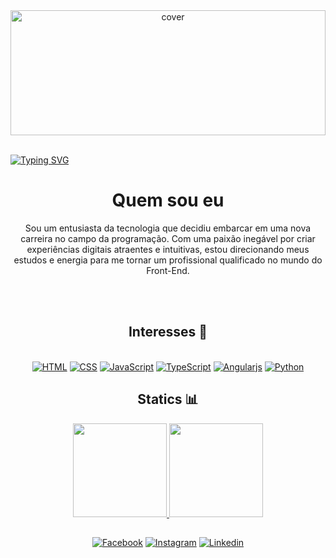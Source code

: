 <div align="center">
<img width="100%" height = "200px" src="https://media.licdn.com/dms/image/D4E16AQFQ4Gj6zdMO2g/profile-displaybackgroundimage-shrink_350_1400/0/1677778061400?e=1697673600&v=beta&t=EauTrBvXFpzUafnRhfav-gPnYdlr6_NPSzL2_C6Iy9Y" alt="cover" />
</div>

<br>

[![Typing SVG](https://readme-typing-svg.herokuapp.com/?color=cba2df&size=35&center=true&vCenter=true&width=1000&lines=Wellcome+to+Eris+Pinheiro's+GitHub;Welcome+to+my+GitHub+Profile!:%29)](https://git.io/typing-svg) 

<div align="center"> 
<h1><b>Quem sou eu</b></h1>

<p> Sou um entusiasta da tecnologia que decidiu embarcar em uma nova carreira no campo da programação. Com uma paixão inegável por criar experiências digitais atraentes e intuitivas, estou direcionando meus estudos e energia para me tornar um profissional qualificado no mundo do Front-End. </p>

<br>
<br>

<h2>Interesses 🧰</h2>

<br>
<a href="https://github.com/search?q=user%3Avitorkol+language%3Ahtml"><img alt="HTML" src="https://img.shields.io/badge/HTML-E34F26.svg?logo=html5&logoColor=white"></a>
<a href="https://github.com/search?q=user%3Avitorkol+language%3Acss"><img alt="CSS" src="https://img.shields.io/badge/CSS-1572B6.svg?logo=css3&logoColor=white"></a>
<a href="https://github.com/search?q=user%3Avitorkol+language%3Ajavascript"><img alt="JavaScript" src="https://img.shields.io/badge/JavaScript-F7DF1E.svg?logo=javascript&logoColor=black"></a>
<a href="https://github.com/search?q=user%3Avitorkol+language%3AtypeScript"><img alt="TypeScript" src="https://img.shields.io/badge/TypeScript-007ACC.svg?logo=typescript&logoColor=white"></a>
<a href="https://github.com/search?q=user%3Avitorkol+language%3Ajavascript"><img alt="Angularjs" src="https://img.shields.io/badge/Angular-a6120d.svg?logo=angularjs&logoColor=white"></a>
<a href="https://github.com/search?q=user%3Avitorkol+language%3Apython"><img alt="Python" src="https://img.shields.io/badge/Python-14354C.svg?logo=python&logoColor=white"></a>

<br>

<h2>Statics 📊</h2>

<div>
<a href="https://github.com/seu-usuário-aqui">
<img loading="lazy" height="150em" src="https://github-readme-stats.vercel.app/api/top-langs/?username=erispinheiro&layout=compact&langs_count=7&theme=midnight-purple"/>
<img loading="lazy" height="150em" src="https://github-readme-stats.vercel.app/api?username=erispinheiro&show_icons=true&theme=midnight-purple&include_all_commits=true&count_private=true"/>
</div>


## 
[![Facebook](https://img.shields.io/badge/Facebook-%231877F2.svg?style=for-the-badge&logo=Facebook&logoColor=white)](https://www.facebook.com/eris.pinheiro7)
[![Instagram](https://img.shields.io/badge/Instagram-%23E4405F.svg?style=for-the-badge&logo=Instagram&logoColor=white)](https://www.instagram.com/erispinheiro/)
[![Linkedin](https://img.shields.io/badge/LinkedIn-0077B5?style=for-the-badge&logo=linkedin&logoColor=white)](https://www.linkedin.com/in/eris-de-almeida-pinheiro-84b552228/)

<div>
